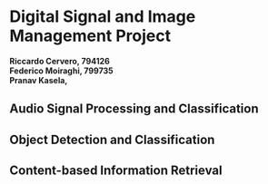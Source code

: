 # Digital Signal and Image Management Project
**Riccardo Cervero, 794126**\
**Federico Moiraghi, 799735**\
**Pranav Kasela,**

## Audio Signal Processing and Classification
## Object Detection and Classification
## Content-based Information Retrieval
